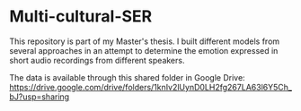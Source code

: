 # Multi-cultural-SER
This repository is part of my Master's thesis. I built different models from several approaches in an attempt to determine the emotion expressed in short audio recordings from different speakers.

The data is available through this shared folder in Google Drive: https://drive.google.com/drive/folders/1knIv2lUynD0LH2fg267LA63l6Y5Ch_bJ?usp=sharing
